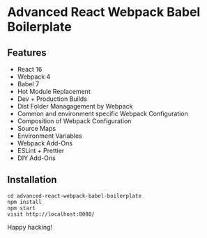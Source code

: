 # Advanced React Webpack Babel Boilerplate

## Features

- React 16
- Webpack 4
- Babel 7
- Hot Module Replacement
- Dev + Production Builds
- Dist Folder Managagement by Webpack
- Common and environment specific Webpack Configuration
- Composition of Webpack Configuration
- Source Maps
- Environment Variables
- Webpack Add-Ons
- ESLint + Prettier
- DIY Add-Ons

## Installation

```
cd advanced-react-webpack-babel-boilerplate
npm install
npm start
visit http://localhost:8080/
```

Happy hacking!
